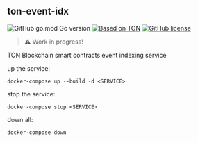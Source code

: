 ## ton-event-idx

![GitHub go.mod Go version](https://img.shields.io/github/go-mod/go-version/biton-dev/ton-event-idx)
[![Based on TON](https://img.shields.io/badge/Based%20on-TON-blue)](https://ton-blockchain.github.io/docs/tblkch.pdf)
[![GitHub license](https://img.shields.io/github/license/biton-dev/ton-event-idx)](https://github.com/biton-dev/ton-event-idx)

> :warning: Work in progress!

TON Blockchain smart contracts event indexing service

up the service:
```
docker-compose up --build -d <SERVICE>
```

stop the service: 
```
docker-compose stop <SERVICE>
```

down all:
```
docker-compose down
```

